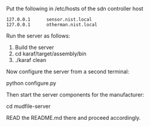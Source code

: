 
Put the following in /etc/hosts of the sdn controller host

    127.0.0.1      sensor.nist.local
    127.0.0.1      otherman.nist.local


Run the server as follows:

1. Build the server
2. cd karaf/target/assembly/bin
3. ./karaf clean

Now configure the server from a second terminal:

   python configure.py

Then start the server components for the manufacturer:

   cd mudfile-server
   
READ the README.md there and proceed accordingly.

